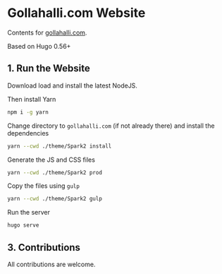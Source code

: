 # Gollahalli.com Website

Contents for [gollahalli.com](https://www.gollahalli.com).

Based on Hugo 0.56+

## 1. Run the Website

Download load and install the latest NodeJS.

Then install Yarn

```sh
npm i -g yarn
```

Change directory to `gollahalli.com` (if not already there) and install the dependencies

```sh
yarn --cwd ./theme/Spark2 install
```

Generate the JS and CSS files

```sh
yarn --cwd ./theme/Spark2 prod
```

Copy the files using `gulp`

```sh
yarn --cwd ./theme/Spark2 gulp
```

Run the server

```sh
hugo serve
```

<!-- ## 2. Theme

For theme see - [https://github.com/akshaybabloo/spark-2-hugo-theme](https://github.com/akshaybabloo/spark-2-hugo-theme). -->

## 3. Contributions

All contributions are welcome.
